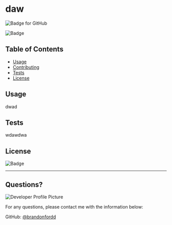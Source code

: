 
  # daw

  ![Badge for GitHub](https://img.shields.io/github/languages/top/brandonfordd/barw?style=flat&logo=appveyor) 
  
  ![Badge](https://img.shields.io/badge/license-apache--2.0-brightgreen)<br />
  ## Table of Contents
  * [Usage](#usage)
  * [Contributing](#contributing)
  * [Tests](#tests)
  * [License](#license)
  
  ## Usage 
  
   
  dwad
  
  ## Tests
  
  
  wdawdwa
  
  
  ## License

  ![Badge](https://img.shields.io/badge/license-apache--2.0-brightgreen)<br />
  
  ---
  
  ## Questions?
  
  ![Developer Profile Picture](https://avatars.githubusercontent.com/u/78278104?v=4) 
  
  For any questions, please contact me with the information below:
 
  GitHub: [@brandonfordd](https://api.github.com/users/brandonfordd)
  